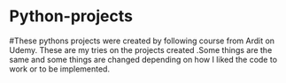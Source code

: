 # Python-projects
#These pythons projects were created by following
course from Ardit on Udemy. 
These are my tries on the projects created .Some things are
the same and some things are changed depending on how I liked
the code to work or to be implemented. 

